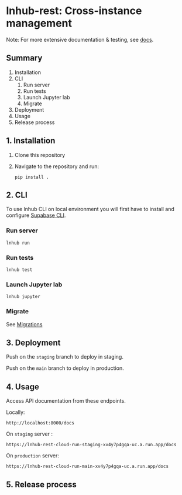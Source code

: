 # lnhub-rest: Cross-instance management

Note: For more extensive documentation & testing, see [docs](docs).

## Summary

1. Installation
2. CLI
   1. Run server
   2. Run tests
   3. Launch Jupyter lab
   4. Migrate
3. Deployment
4. Usage
5. Release process

## 1. Installation

1. Clone this repository
2. Navigate to the repository and run:

   ```
   pip install .
   ```

## 2. CLI

To use lnhub CLI on local environment you will first have to install and configure [Supabase CLI](https://supabase.com/docs/guides/cli).

### Run server

```
lnhub run
```

### Run tests

```
lnhub test
```

### Launch Jupyter lab

```
lnhub jupyter
```

### Migrate

See [Migrations](docs/migrations.md)

## 3. Deployment

Push on the `staging` branch to deploy in staging.

Push on the `main` branch to deploy in production.

## 4. Usage

Access API documentation from these endpoints.

Locally:

```
http://localhost:8000/docs
```

On `staging` server :

```
https://lnhub-rest-cloud-run-staging-xv4y7p4gqa-uc.a.run.app/docs
```

On `production` server:

```
https://lnhub-rest-cloud-run-main-xv4y7p4gqa-uc.a.run.app/docs
```

## 5. Release process
